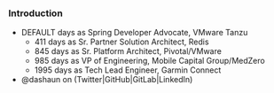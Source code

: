 ### Introduction

- <span id="the-number-of-days">DEFAULT</span> days as Spring Developer Advocate, VMware Tanzu
    - 411 days as Sr. Partner Solution Architect, Redis
    - 845 days as Sr. Platform Architect, Pivotal/VMware
    - 985 days as VP of Engineering, Mobile Capital Group/MedZero
    - 1995 days as Tech Lead Engineer, Garmin Connect
- @dashaun on (Twitter|GitHub|GitLab|LinkedIn)